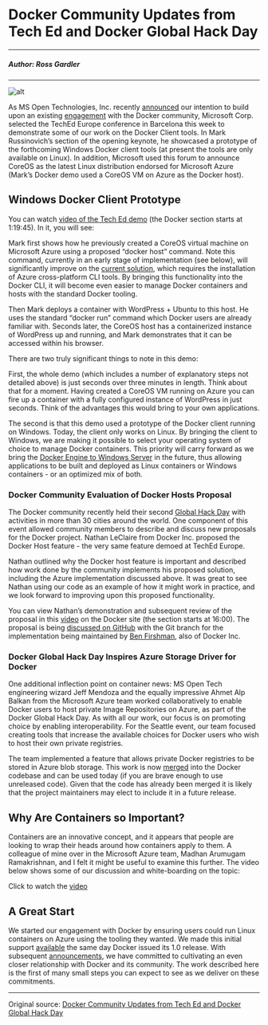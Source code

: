 # Docker Community Updates from Tech Ed and Docker Global Hack Day

---

##### Author: Ross Gardler

---

![alt](http://resource.docker.cn/docker-and-azure-ecosystem.png)

As MS Open Technologies, Inc. recently [announced](http://msopentech.com/blog/2014/10/15/docker-containers-coming-microsoft-linux-server-near/) our intention to build upon an existing [engagement](http://msopentech.com/blog/2014/06/09/docker-on-microsoft-azure/) with the Docker community, Microsoft Corp. selected the TechEd Europe conference in Barcelona this week to demonstrate some of our work on the Docker Client tools. In Mark Russinovich’s section of the opening keynote, he showcased a prototype of the forthcoming Windows Docker client tools (at present the tools are only available on Linux). In addition, Microsoft used this forum to announce CoreOS as the latest Linux distribution endorsed for Microsoft Azure (Mark’s Docker demo used a CoreOS VM on Azure as the Docker host).

## Windows Docker Client Prototype

You can watch [video of the Tech Ed demo](http://www.microsoft.com/eu/whats-next/Live_from_TechEd_Europe.aspx) (the Docker section starts at 1:19:45). In it, you will see:

Mark first shows how he previously created a CoreOS virtual machine on Microsoft Azure using a proposed “docker host” command. Note this command, currently in an early stage of implementation (see below), will significantly improve on the [current solution](http://msopentech.com/blog/2014/09/11/docker_host_in_azure/), which requires the installation of Azure cross-platform CLI tools. By bringing this functionality into the Docker CLI, it will become even easier to manage Docker containers and hosts with the standard Docker tooling.

Then Mark deploys a container with WordPress + Ubuntu to this host. He uses the standard “docker run” command which Docker users are already familiar with. Seconds later, the CoreOS host has a containerized instance of WordPress up and running, and Mark demonstrates that it can be accessed within his browser.

There are two truly significant things to note in this demo:

First, the whole demo (which includes a number of explanatory steps not detailed above) is just seconds over three minutes in length. Think about that for a moment. Having created a CoreOS VM running on Azure you can fire up a container with a fully configured instance of WordPress in just seconds. Think of the advantages this would bring to your own applications.

The second is that this demo used a prototype of the Docker client running on Windows. Today, the client only works on Linux. By bringing the client to Windows, we are making it possible to select your operating system of choice to manage Docker containers. This priority will carry forward as we bring the [Docker Engine to Windows Server](http://msopentech.com/blog/2014/10/15/docker-containers-coming-microsoft-linux-server-near/) in the future, thus allowing applications to be built and deployed as Linux containers or Windows containers - or an optimized mix of both.

### Docker Community Evaluation of Docker Hosts Proposal

The Docker community recently held their second [Global Hack Day](https://blog.docker.com/2014/10/announcing-docker-global-hack-day-2/) with activities in more than 30 cities around the world. One component of this event allowed community members to describe and discuss new proposals for the Docker project. Nathan LeClaire from Docker Inc. proposed the Docker Host feature - the very same feature demoed at TechEd Europe.

Nathan outlined why the Docker host feature is important and described how work done by the community implements his proposed solution, including the Azure implementation discussed above. It was great to see Nathan using our code as an example of how it might work in practice, and we look forward to improving upon this proposed functionality.

You can view Nathan’s demonstration and subsequent review of the proposal in this [video](https://docker.com/community/globalhackday) on the Docker site (the section starts at 16:00). The proposal is being [discussed on GitHub](https://github.com/docker/docker/issues/8681) with the Git branch for the implementation being maintained by [Ben Firshman](https://github.com/bfirsh/docker/tree/host-management), also of Docker Inc.

### Docker Global Hack Day Inspires Azure Storage Driver for Docker

One additional inflection point on container news: MS Open Tech engineering wizard Jeff Mendoza and the equally impressive Ahmet Alp Balkan from the Microsoft Azure team worked collaboratively to enable Docker users to host private Image Repositories on Azure, as part of the Docker Global Hack Day. As with all our work, our focus is on promoting choice by enabling interoperability. For the Seattle event, our team focused creating tools that increase the available choices for Docker users who wish to host their own private registries.

The team implemented a feature that allows private Docker registries to be stored in Azure blob storage. This work is now [merged](https://github.com/docker/docker-registry/pull/664) into the Docker codebase and can be used today (if you are brave enough to use unreleased code). Given that the code has already been merged it is likely that the project maintainers may elect to include it in a future release.

## Why Are Containers so Important?

Containers are an innovative concept, and it appears that people are looking to wrap their heads around how containers apply to them. A colleague of mine over in the Microsoft Azure team, Madhan Arumugam Ramakrishnan, and I felt it might be useful to examine this further. The video below shows some of our discussion and white-boarding on the topic:

Click to watch the [video](https://sec.ch9.ms/ch9/59b1/b4bcbd83-8dab-4c6b-9d6a-ffc78ad859b1/DockerHighLevelRossMadhan_mid.mp4)

## A Great Start

We started our engagement with Docker by ensuring users could run Linux containers on Azure using the tooling they wanted. We made this initial support [available](http://msopentech.com/blog/2014/06/09/docker-on-microsoft-azure/) the same day Docker issued its 1.0 release. With subsequent  [announcements](http://msopentech.com/blog/2014/10/15/docker-containers-coming-microsoft-linux-server-near/), we have committed to cultivating an even closer relationship with Docker and its community. The work described here is the first of many small steps you can expect to see as we deliver on these commitments.

---

Original source: [Docker Community Updates from Tech Ed and Docker Global Hack Day](https://msopentech.com/blog/2014/10/31/docker_community_updates/)